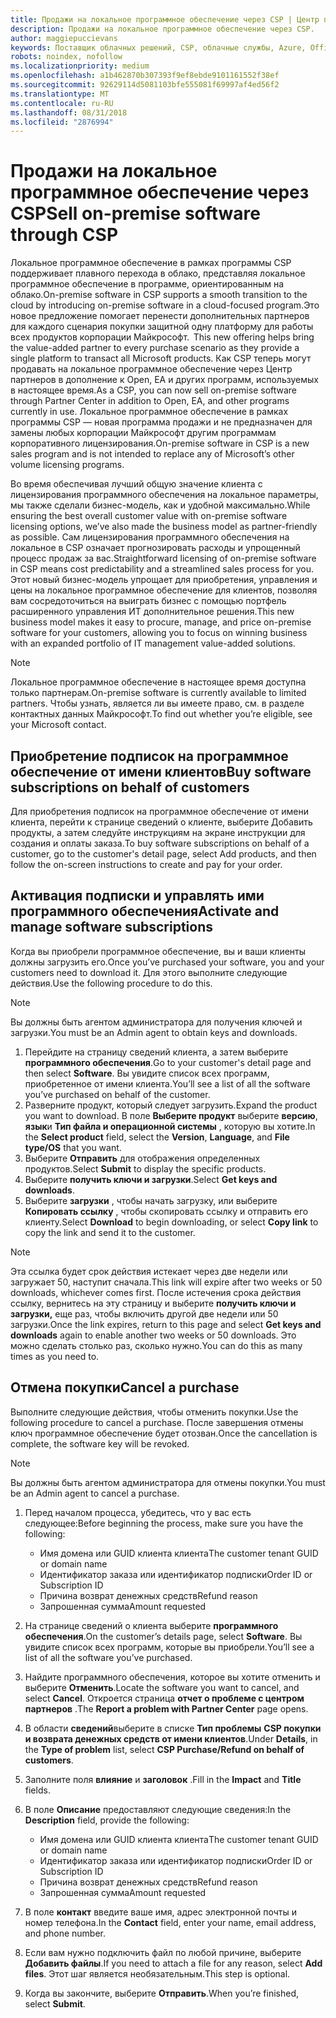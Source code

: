 ```yaml
---
title: Продажи на локальное программное обеспечение через CSP | Центр партнеров
description: Продажи на локальное программное обеспечение через CSP.
author: maggiepuccievans
keywords: Поставщик облачных решений, CSP, облачные службы, Azure, Office 365, Dynamics, партнер CSP, продажа в CSP, прямой партнер, прямой партнер CSP, непрямой торговый посредник CSP, прямой CSP, непрямой CSP, прямая модель, непрямая модель, непрямой торговый посредник, непрямой поставщик, поставщик, дистрибьютор, программа cloud solution provider
robots: noindex, nofollow
ms.localizationpriority: medium
ms.openlocfilehash: a1b462870b307393f9ef8ebde9101161552f38ef
ms.sourcegitcommit: 92629114d5081103bfe555081f69997af4ed56f2
ms.translationtype: MT
ms.contentlocale: ru-RU
ms.lasthandoff: 08/31/2018
ms.locfileid: "2876994"
---
```

# <a name="sell-on-premise-software-through-csp"></a><span data-ttu-id="987e9-104">Продажи на локальное программное обеспечение через CSP</span><span class="sxs-lookup"><span data-stu-id="987e9-104">Sell on-premise software through CSP</span></span>

<span data-ttu-id="987e9-105">Локальное программное обеспечение в рамках программы CSP поддерживает плавного перехода в облако, представляя локальное программное обеспечение в программе, ориентированным на облако.</span><span class="sxs-lookup"><span data-stu-id="987e9-105">On-premise software in CSP supports a smooth transition to the cloud by introducing on-premise software in a cloud-focused program.</span></span><span data-ttu-id="987e9-106">Это новое предложение помогает перенести дополнительных партнеров для каждого сценария покупки защитной одну платформу для работы всех продуктов корпорации Майкрософт.</span><span class="sxs-lookup"><span data-stu-id="987e9-106">  This new offering helps bring the value-added partner to every purchase scenario as they provide a single platform to transact all Microsoft products.</span></span> <span data-ttu-id="987e9-107">Как CSP теперь могут продавать на локальное программное обеспечение через Центр партнеров в дополнение к Open, EA и других программ, используемых в настоящее время.</span><span class="sxs-lookup"><span data-stu-id="987e9-107">As a CSP, you can now sell on-premise software through Partner Center in addition to Open, EA, and other programs currently in use.</span></span> <span data-ttu-id="987e9-108">Локальное программное обеспечение в рамках программы CSP — новая программа продажи и не предназначен для замены любых корпорации Майкрософт другим программам корпоративного лицензирования.</span><span class="sxs-lookup"><span data-stu-id="987e9-108">On-premise software in CSP is a new sales program and is not intended to replace any of Microsoft’s other volume licensing programs.</span></span> 
 
<span data-ttu-id="987e9-109">Во время обеспечивая лучший общую значение клиента с лицензирования программного обеспечения на локальное параметры, мы также сделали бизнес-модель, как и удобной максимально.</span><span class="sxs-lookup"><span data-stu-id="987e9-109">While ensuring the best overall customer value with on-premise software licensing options, we’ve also made the business model as partner-friendly as possible.</span></span> <span data-ttu-id="987e9-110">Сам лицензирования программного обеспечения на локальное в CSP означает прогнозировать расходы и упрощенный процесс продаж за вас.</span><span class="sxs-lookup"><span data-stu-id="987e9-110">Straightforward licensing of on-premise software in CSP means cost predictability and a streamlined sales process for you.</span></span> <span data-ttu-id="987e9-111">Этот новый бизнес-модель упрощает для приобретения, управления и цены на локальное программное обеспечение для клиентов, позволяя вам сосредоточиться на выиграть бизнес с помощью портфель расширенного управления ИТ дополнительное решения.</span><span class="sxs-lookup"><span data-stu-id="987e9-111">This new business model makes it easy to procure, manage, and price on-premise software for your customers, allowing you to focus on winning business with an expanded portfolio of IT management value-added solutions.</span></span> 

>[!NOTE]
><span data-ttu-id="987e9-112">Локальное программное обеспечение в настоящее время доступна только партнерам.</span><span class="sxs-lookup"><span data-stu-id="987e9-112">On-premise software is currently available to limited partners.</span></span> <span data-ttu-id="987e9-113">Чтобы узнать, является ли вы имеете право, см. в разделе контактных данных Майкрософт.</span><span class="sxs-lookup"><span data-stu-id="987e9-113">To find out whether you’re eligible, see your Microsoft contact.</span></span> 


## <a name="buy-software-subscriptions-on-behalf-of-customers"></a><span data-ttu-id="987e9-114">Приобретение подписок на программное обеспечение от имени клиентов</span><span class="sxs-lookup"><span data-stu-id="987e9-114">Buy software subscriptions on behalf of customers</span></span>

<span data-ttu-id="987e9-115">Для приобретения подписок на программное обеспечение от имени клиента, перейти к странице сведений о клиенте, выберите Добавить продукты, а затем следуйте инструкциям на экране инструкции для создания и оплаты заказа.</span><span class="sxs-lookup"><span data-stu-id="987e9-115">To buy software subscriptions on behalf of a customer, go to the customer's detail page, select Add products, and then follow the on-screen instructions to create and pay for your order.</span></span>

## <a name="activate-and-manage-software-subscriptions"></a><span data-ttu-id="987e9-116">Активация подписки и управлять ими программного обеспечения</span><span class="sxs-lookup"><span data-stu-id="987e9-116">Activate and manage software subscriptions</span></span>

<span data-ttu-id="987e9-117">Когда вы приобрели программное обеспечение, вы и ваши клиенты должны загрузить его.</span><span class="sxs-lookup"><span data-stu-id="987e9-117">Once you’ve purchased your software, you and your customers need to download it.</span></span> <span data-ttu-id="987e9-118">Для этого выполните следующие действия.</span><span class="sxs-lookup"><span data-stu-id="987e9-118">Use the following procedure to do this.</span></span> 

>[!NOTE]
><span data-ttu-id="987e9-119">Вы должны быть агентом администратора для получения ключей и загрузки.</span><span class="sxs-lookup"><span data-stu-id="987e9-119">You must be an Admin agent to obtain keys and downloads.</span></span> 

1. <span data-ttu-id="987e9-120">Перейдите на страницу сведений клиента, а затем выберите **программного обеспечения**.</span><span class="sxs-lookup"><span data-stu-id="987e9-120">Go to your customer's detail page and then select **Software**.</span></span> <span data-ttu-id="987e9-121">Вы увидите список всех программ, приобретенное от имени клиента.</span><span class="sxs-lookup"><span data-stu-id="987e9-121">You’ll see a list of all the software you’ve purchased on behalf of the customer.</span></span> 
2.  <span data-ttu-id="987e9-122">Разверните продукт, который следует загрузить.</span><span class="sxs-lookup"><span data-stu-id="987e9-122">Expand the product you want to download.</span></span> <span data-ttu-id="987e9-123">В поле **Выберите продукт** выберите **версию**, **язык**и **Тип файла и операционной системы** , которую вы хотите.</span><span class="sxs-lookup"><span data-stu-id="987e9-123">In the **Select product** field, select the **Version**, **Language**, and **File type/OS** that you want.</span></span> 
3.  <span data-ttu-id="987e9-124">Выберите **Отправить** для отображения определенных продуктов.</span><span class="sxs-lookup"><span data-stu-id="987e9-124">Select **Submit** to display the specific products.</span></span> 
4.  <span data-ttu-id="987e9-125">Выберите **получить ключи и загрузки**.</span><span class="sxs-lookup"><span data-stu-id="987e9-125">Select **Get keys and downloads**.</span></span> 
5.  <span data-ttu-id="987e9-126">Выберите **загрузки** , чтобы начать загрузку, или выберите **Копировать ссылку** , чтобы скопировать ссылку и отправить его клиенту.</span><span class="sxs-lookup"><span data-stu-id="987e9-126">Select **Download** to begin downloading, or select **Copy link** to copy the link and send it to the customer.</span></span> 

>[!NOTE]
><span data-ttu-id="987e9-127">Эта ссылка будет срок действия истекает через две недели или загружает 50, наступит сначала.</span><span class="sxs-lookup"><span data-stu-id="987e9-127">This link will expire after two weeks or 50 downloads, whichever comes first.</span></span> <span data-ttu-id="987e9-128">После истечения срока действия ссылку, вернитесь на эту страницу и выберите **получить ключи и загрузки,** еще раз, чтобы включить другой две недели или 50 загрузки.</span><span class="sxs-lookup"><span data-stu-id="987e9-128">Once the link expires, return to this page and select **Get keys and downloads** again to enable another two weeks or 50 downloads.</span></span> <span data-ttu-id="987e9-129">Это можно сделать столько раз, сколько нужно.</span><span class="sxs-lookup"><span data-stu-id="987e9-129">You can do this as many times as you need to.</span></span> 


## <a name="cancel-a-purchase"></a><span data-ttu-id="987e9-130">Отмена покупки</span><span class="sxs-lookup"><span data-stu-id="987e9-130">Cancel a purchase</span></span>
<span data-ttu-id="987e9-131">Выполните следующие действия, чтобы отменить покупки.</span><span class="sxs-lookup"><span data-stu-id="987e9-131">Use the following procedure to cancel a purchase.</span></span> <span data-ttu-id="987e9-132">После завершения отмены ключ программное обеспечение будет отозван.</span><span class="sxs-lookup"><span data-stu-id="987e9-132">Once the cancellation is complete, the software key will be revoked.</span></span> 

>[!NOTE]
><span data-ttu-id="987e9-133">Вы должны быть агентом администратора для отмены покупки.</span><span class="sxs-lookup"><span data-stu-id="987e9-133">You must be an Admin agent to cancel a purchase.</span></span> 

1.  <span data-ttu-id="987e9-134">Перед началом процесса, убедитесь, что у вас есть следующее:</span><span class="sxs-lookup"><span data-stu-id="987e9-134">Before beginning the process, make sure you have the following:</span></span> 
    -   <span data-ttu-id="987e9-135">Имя домена или GUID клиента клиента</span><span class="sxs-lookup"><span data-stu-id="987e9-135">The customer tenant GUID or domain name</span></span>
    -   <span data-ttu-id="987e9-136">Идентификатор заказа или идентификатор подписки</span><span class="sxs-lookup"><span data-stu-id="987e9-136">Order ID or Subscription ID</span></span>
    -   <span data-ttu-id="987e9-137">Причина возврат денежных средств</span><span class="sxs-lookup"><span data-stu-id="987e9-137">Refund reason</span></span>
    -   <span data-ttu-id="987e9-138">Запрошенная сумма</span><span class="sxs-lookup"><span data-stu-id="987e9-138">Amount requested</span></span>

2.  <span data-ttu-id="987e9-139">На странице сведений о клиента выберите **программного обеспечения**.</span><span class="sxs-lookup"><span data-stu-id="987e9-139">On the customer’s details page, select **Software**.</span></span> <span data-ttu-id="987e9-140">Вы увидите список всех программ, которые вы приобрели.</span><span class="sxs-lookup"><span data-stu-id="987e9-140">You’ll see a list of all the software you’ve purchased.</span></span> 

3.  <span data-ttu-id="987e9-141">Найдите программного обеспечения, которое вы хотите отменить и выберите **Отменить**.</span><span class="sxs-lookup"><span data-stu-id="987e9-141">Locate the software you want to cancel, and select **Cancel**.</span></span> <span data-ttu-id="987e9-142">Откроется страница **отчет о проблеме с центром партнеров** .</span><span class="sxs-lookup"><span data-stu-id="987e9-142">The **Report a problem with Partner Center** page opens.</span></span> 

4.  <span data-ttu-id="987e9-143">В области **сведений**выберите в списке **Тип проблемы** **CSP покупки и возврата денежных средств от имени клиентов**.</span><span class="sxs-lookup"><span data-stu-id="987e9-143">Under **Details**, in the **Type of problem** list, select **CSP Purchase/Refund on behalf of customers**.</span></span>

5.  <span data-ttu-id="987e9-144">Заполните поля **влияние** и **заголовок** .</span><span class="sxs-lookup"><span data-stu-id="987e9-144">Fill in the **Impact** and **Title** fields.</span></span> 

6.  <span data-ttu-id="987e9-145">В поле **Описание** предоставляют следующие сведения:</span><span class="sxs-lookup"><span data-stu-id="987e9-145">In the **Description** field, provide the following:</span></span> 
    -   <span data-ttu-id="987e9-146">Имя домена или GUID клиента клиента</span><span class="sxs-lookup"><span data-stu-id="987e9-146">The customer tenant GUID or domain name</span></span>
    -   <span data-ttu-id="987e9-147">Идентификатор заказа или идентификатор подписки</span><span class="sxs-lookup"><span data-stu-id="987e9-147">Order ID or Subscription ID</span></span>
    -   <span data-ttu-id="987e9-148">Причина возврат денежных средств</span><span class="sxs-lookup"><span data-stu-id="987e9-148">Refund reason</span></span>
    -   <span data-ttu-id="987e9-149">Запрошенная сумма</span><span class="sxs-lookup"><span data-stu-id="987e9-149">Amount requested</span></span>

7.  <span data-ttu-id="987e9-150">В поле **контакт** введите ваше имя, адрес электронной почты и номер телефона.</span><span class="sxs-lookup"><span data-stu-id="987e9-150">In the **Contact** field, enter your name, email address, and phone number.</span></span> 

8.  <span data-ttu-id="987e9-151">Если вам нужно подключить файл по любой причине, выберите **Добавить файлы**.</span><span class="sxs-lookup"><span data-stu-id="987e9-151">If you need to attach a file for any reason, select **Add files**.</span></span> <span data-ttu-id="987e9-152">Этот шаг является необязательным.</span><span class="sxs-lookup"><span data-stu-id="987e9-152">This step is optional.</span></span> 

9.  <span data-ttu-id="987e9-153">Когда вы закончите, выберите **Отправить**.</span><span class="sxs-lookup"><span data-stu-id="987e9-153">When you’re finished, select **Submit**.</span></span>